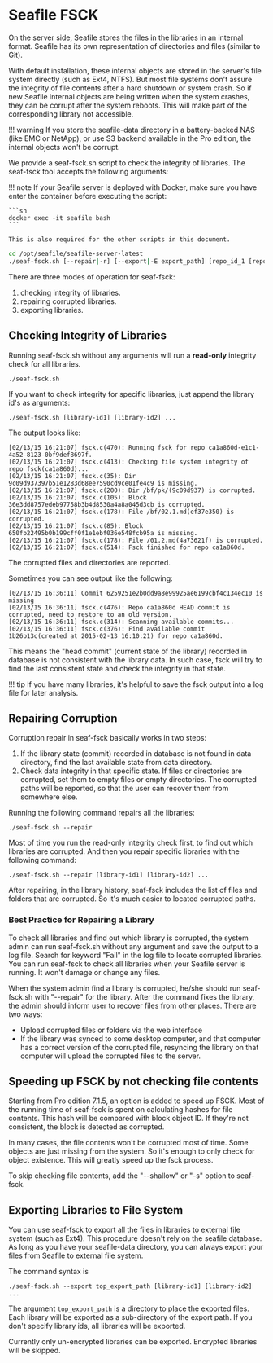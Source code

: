 # Seafile FSCK

On the server side, Seafile stores the files in the libraries in an internal format. Seafile has its own representation of directories and files (similar to Git).

With default installation, these internal objects are stored in the server's file system directly (such as Ext4, NTFS). But most file systems don't assure the integrity of file contents after a hard shutdown or system crash. So if new Seafile internal objects are being written when the system crashes, they can be corrupt after the system reboots. This will make part of the corresponding library not accessible.

!!! warning
    If you store the seafile-data directory in a battery-backed NAS (like EMC or NetApp), or use S3 backend available in the Pro edition, the internal objects won't be corrupt.

We provide a seaf-fsck.sh script to check the integrity of libraries. The seaf-fsck tool accepts the following arguments:

!!! note
    If your Seafile server is deployed with Docker, make sure you have enter the container before executing the script:

    ```sh
    docker exec -it seafile bash
    ```

    This is also required for the other scripts in this document.

```sh
cd /opt/seafile/seafile-server-latest
./seaf-fsck.sh [--repair|-r] [--export|-E export_path] [repo_id_1 [repo_id_2 ...]]
```

There are three modes of operation for seaf-fsck:

1. checking integrity of libraries.
2. repairing corrupted libraries.
3. exporting libraries.

## Checking Integrity of Libraries

Running seaf-fsck.sh without any arguments will run a **read-only** integrity check for all libraries.

```
./seaf-fsck.sh

```

If you want to check integrity for specific libraries, just append the library id's as arguments:

```
./seaf-fsck.sh [library-id1] [library-id2] ...

```

The output looks like:

```
[02/13/15 16:21:07] fsck.c(470): Running fsck for repo ca1a860d-e1c1-4a52-8123-0bf9def8697f.
[02/13/15 16:21:07] fsck.c(413): Checking file system integrity of repo fsck(ca1a860d)...
[02/13/15 16:21:07] fsck.c(35): Dir 9c09d937397b51e1283d68ee7590cd9ce01fe4c9 is missing.
[02/13/15 16:21:07] fsck.c(200): Dir /bf/pk/(9c09d937) is corrupted.
[02/13/15 16:21:07] fsck.c(105): Block 36e3dd8757edeb97758b3b4d8530a4a8a045d3cb is corrupted.
[02/13/15 16:21:07] fsck.c(178): File /bf/02.1.md(ef37e350) is corrupted.
[02/13/15 16:21:07] fsck.c(85): Block 650fb22495b0b199cff0f1e1ebf036e548fcb95a is missing.
[02/13/15 16:21:07] fsck.c(178): File /01.2.md(4a73621f) is corrupted.
[02/13/15 16:21:07] fsck.c(514): Fsck finished for repo ca1a860d.

```

The corrupted files and directories are reported.

Sometimes you can see output like the following:

```
[02/13/15 16:36:11] Commit 6259251e2b0dd9a8e99925ae6199cbf4c134ec10 is missing
[02/13/15 16:36:11] fsck.c(476): Repo ca1a860d HEAD commit is corrupted, need to restore to an old version.
[02/13/15 16:36:11] fsck.c(314): Scanning available commits...
[02/13/15 16:36:11] fsck.c(376): Find available commit 1b26b13c(created at 2015-02-13 16:10:21) for repo ca1a860d.

```

This means the "head commit" (current state of the library) recorded in database is not consistent with the library data. In such case, fsck will try to find the last consistent state and check the integrity in that state.

!!! tip
    If you have many libraries, it's helpful to save the fsck output into a log file for later analysis.

## Repairing Corruption

Corruption repair in seaf-fsck basically works in two steps:

1. If the library state (commit) recorded in database is not found in data directory, find the last available state from data directory.
2. Check data integrity in that specific state. If files or directories are corrupted, set them to empty files or empty directories. The corrupted paths will be reported, so that the user can recover them from somewhere else.

Running the following command repairs all the libraries:

```
./seaf-fsck.sh --repair

```

Most of time you run the read-only integrity check first, to find out which libraries are corrupted. And then you repair specific libraries with the following command:

```
./seaf-fsck.sh --repair [library-id1] [library-id2] ...

```

After repairing, in the library history, seaf-fsck includes the list of files and folders that are corrupted. So it's much easier to located corrupted paths.

### Best Practice for Repairing a Library

To check all libraries and find out which library is corrupted, the system admin can run seaf-fsck.sh without any argument and save the output to a log file. Search for keyword "Fail" in the log file to locate corrupted libraries. You can run seaf-fsck to check all libraries when your Seafile server is running. It won't damage or change any files.

When the system admin find a library is corrupted, he/she should run seaf-fsck.sh with "--repair" for the library. After the command fixes the library, the admin should inform user to recover files from other places. There are two ways:

* Upload corrupted files or folders via the web interface
* If the library was synced to some desktop computer, and that computer has a correct version of the corrupted file, resyncing the library on that computer will upload the corrupted files to the server.

## Speeding up FSCK by not checking file contents

Starting from Pro edition 7.1.5, an option is added to speed up FSCK. Most of the running time of seaf-fsck is spent on calculating hashes for file contents. This hash will be compared with block object ID. If they're not consistent, the block is detected as corrupted.

In many cases, the file contents won't be corrupted most of time. Some objects are just missing from the system. So it's enough to only check for object existence. This will greatly speed up the fsck process.

To skip checking file contents, add the "--shallow" or "-s" option to seaf-fsck.

## Exporting Libraries to File System

You can use seaf-fsck to export all the files in libraries to external file system (such as Ext4). This procedure doesn't rely on the seafile database. As long as you have your seafile-data directory, you can always export your files from Seafile to external file system.

The command syntax is

```
./seaf-fsck.sh --export top_export_path [library-id1] [library-id2] ...

```

The argument `top_export_path` is a directory to place the exported files. Each library will be exported as a sub-directory of the export path. If you don't specify library ids, all libraries will be exported.

Currently only un-encrypted libraries can be exported. Encrypted libraries will be skipped.
